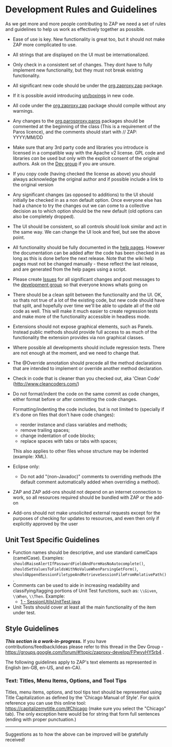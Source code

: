 # Development Rules and Guidelines

As we get more and more people contributing to ZAP we need a set of rules and guidelines to help us work as effectively together as possible.

  * Ease of use is key. New functionality is great too, but it should not make ZAP more complicated to use.

  * All strings that are displayed on the UI must be internationalized.

  * Only check in a consistent set of changes. They dont have to fully implement new functionality, but they must not break existing functionality.

  * All significant new code should be under the [org.zaproxy.zap](https://github.com/zaproxy/zaproxy/tree/develop/src/org/zaproxy/zap) package.

  * If it is possible avoid introducing [un/boxings](https://docs.oracle.com/javase/tutorial/java/data/autoboxing.html) in new code.

  * All code under the [org.zaproxy.zap](https://github.com/zaproxy/zaproxy/tree/develop/src/org/zaproxy/zap) package should compile without any warnings.

  * Any changes to the [org.parosproxy.paros](https://github.com/zaproxy/zaproxy/tree/develop/src/org/parosproxy/paros) packages should be commented at the beginning of the class (This is a requirement of the Paros licence), and the comments should start with // ZAP: YYYY/MM/DD

  * Make sure that any 3rd party code and libraries you introduce is licensed in a compatible way with the Apache v2 license. GPL code and libraries _can_ be used but only with the explicit consent of the original authors. Ask on the [Dev group](https://groups.google.com/group/zaproxy-develop) if you are unsure.

  * If you copy code (having checked the license as above) you should always acknowledge the original author and if possible include a link to the original version

  * Any significant changes (as opposed to additions) to the UI should initially be checked in as a non default option. Once everyone else has had a chance to try the changes out we can come to a collective decision as to which option should be the new default (old options can also be completely dropped).

  * The UI should be consistent, so all controls should look similar and act in the same way. We can change the UI look and feel, but see the above point.

  * All functionality should be fully documented in the [help pages](https://github.com/zaproxy/zap-core-help/tree/master/src/help/zaphelp). However the documentation can be added after the code has been checked in as long as this is done before the next release. Note that the wiki help pages must not be changed manually - these reflect the last release, and are generated from the help pages using a script.

  * Please create [Issues](https://github.com/zaproxy/zaproxy/issues) for all significant changes and post messages to the [development group](https://groups.google.com/group/zaproxy-develop) so that everyone knows whats going on

  * There should be a clean split between the functionality and the UI. OK, so thats not true of a lot of the existing code, but new code should have that split, and hopefully over time we'll be able to update all of the old code as well. This will make it much easier to create regression tests and make more of the functionality accessible in headless mode.

  * Extensions should not expose graphical elements, such as Panels. Instead public methods should provide full access to as much of the functionality the extension provides via non graphical classes.

  * Where possible all developments should include regression tests. There are not enough at the moment, and we need to change that.

  * The @Override annotation should precede all the method declarations that are intended to implement or override another method declaration.
<a name="cleancode"></a>
  * Check in code that is cleaner than you checked out, aka 'Clean Code' (http://www.cleancoders.com/)
<a name="format"></a><a name="formatting"></a>
  * Do not format/indent the code on the same commit as code changes, either format before or after committing the code changes.

    Formatting/indenting the code includes, but is not limited to (specially if it's done on files that don't have code changes):
      * reorder instance and class variables and methods;
      * remove trailing spaces;
      * change indentation of code blocks;
      * replace spaces with tabs or tabs with spaces;

    This also applies to other files whose structure may be indented (example: XML).

  * Eclipse only:
    * Do not add "(non-Javadoc)" comments to overriding methods (the default comment automatically added when overriding a method).

  * ZAP and ZAP add-ons should not depend on an internet connection to work, so all resources required should be bundled with ZAP or the add-on

  * Add-ons should not make unsolicited external requests except for the purposes of checking for updates to resources, and even then only if explicitly approved by the user

## Unit Test Specific Guidelines

  * Function names should be descriptive, and use standard camelCaps (camelCase). Examples: `shouldRaiseAlertIfPasswordFieldAndFormHasNoAutocomplete()`, `shouldSetValuesToFieldsWithNoValueWhenParsingGetForm()`, `shouldAppendSessionFiletypeAndRetrieveSessionFileFromRelativePath()`.
  * Comments can be used to aide in increasing readability and classifying/tagging portions of Unit Test functions, such as: `\\Given`, `\\When`, `\\Then`. Example: 
    * [1 - SessionUtilsUnitTest.java](https://github.com/thc202/zaproxy/blob/75d94411f14209db272dc05b4cd73ae2de9ce466/test/org/zaproxy/zap/model/SessionUtilsUnitTest.java#L28)
  * Unit Tests should cover at least all the main functionality of the item under test.

## Style Guidelines
**_This section is a work-in-progress._** If you have contributions/feedback/ideas please refer to this thread in the Dev Group - https://groups.google.com/forum/#!topic/zaproxy-develop/FPwvyHY5rb4 .

The following guidelines apply to ZAP's text elements as represented in English (en-GB, en-US, and en-CA).

### Text: Titles, Menu Items, Options, and Tool Tips
Titles, menu items, options, and tool tips text should be represented using Title Capitalization as defined by the 'Chicago Manual of Style'. For quick reference you can use this online tool: https://capitalizemytitle.com/#Chicago (make sure you select the "Chicago" tab). The only exception here would be for string that form full sentences (ending with proper punctuation.)

***

Suggestions as to how the above can be improved will be gratefully received!